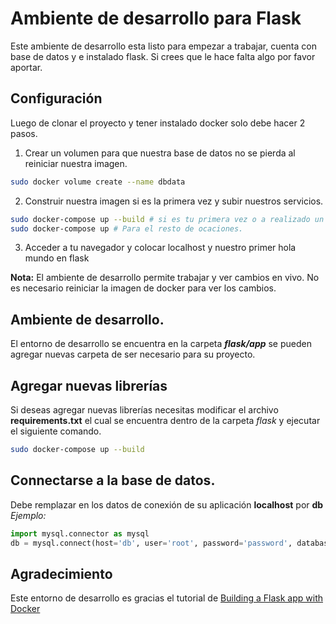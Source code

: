 # Ambiente de desarrollo para Flask

Este ambiente de desarrollo esta listo para empezar a trabajar, cuenta con base de datos y e instalado flask. Si crees que le hace falta algo por favor aportar. 

## Configuración

Luego de clonar el proyecto  y tener instalado docker solo debe hacer 2 pasos. 

 1. Crear un volumen para que nuestra base de datos no se pierda al reiniciar nuestra imagen.
```bash
sudo docker volume create --name dbdata
```
 2. Construir nuestra imagen si es la primera vez y subir nuestros servicios.
 ```bash
 sudo docker-compose up --build # si es tu primera vez o a realizado un cambio en dockerfile
 sudo docker-compose up # Para el resto de ocaciones.
 ```
 3. Acceder a tu navegador y colocar localhost y nuestro primer hola mundo en flask

**Nota:** El ambiente de desarrollo permite trabajar y ver cambios en vivo. No es necesario reiniciar la imagen de docker para ver los cambios. 

## Ambiente de desarrollo.

El entorno de desarrollo se encuentra en la carpeta ***flask/app*** se pueden agregar nuevas carpeta de ser necesario para su proyecto.


## Agregar nuevas librerías

Si deseas agregar nuevas librerías necesitas modificar el archivo **requirements.txt** el cual se encuentra dentro de la carpeta *flask* y ejecutar el siguiente comando.

 ```bash
 sudo docker-compose up --build 
 ```

## Connectarse a la base de datos.

Debe remplazar en los datos de conexión de su aplicación **localhost** por **db**
*Ejemplo:*
 ```python
 import mysql.connector as mysql
 db = mysql.connect(host='db', user='root', password='password', database='flask')
 ```


## Agradecimiento

Este entorno  de desarrollo es gracias  el tutorial de [Building a Flask app with Docker](https://pythonise.com/feed/flask/building-a-flask-app-with-docker-compose)